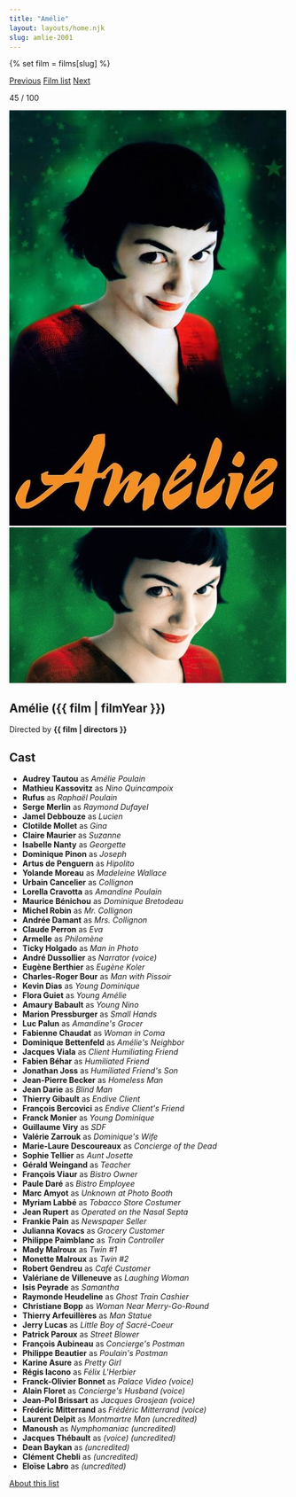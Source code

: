 ```yaml
---
title: "Amélie"
layout: layouts/home.njk
slug: amlie-2001
---
```


{% set film = films[slug] %}

<nav class="films">
  <a class="prev" href="../billy-elliot-2000">Previous</a>
  <a href="../">Film list</a>
  <a class="next" href="../black-hawk-down-2001">Next</a>
</nav>

<p>45 / 100</p>

<article class="film">
  <div class="backdrop-and-poster">
    <img class="poster" src="../films/posters/amlie-2001.jpg" alt="">
    <img class="backdrop" src="../films/backdrops/amlie-2001.jpg" alt="">
  </div>

  <h1>Amélie ({{ film | filmYear }})</h1>

  <p class="director">
    Directed by <strong>{{ film | directors }}</strong>
  </p>


  <h2>
    Cast
  </h2>
  <ul>
            <li><strong>Audrey Tautou</strong> as <em>Amélie Poulain</em></li>
        <li><strong>Mathieu Kassovitz</strong> as <em>Nino Quincampoix</em></li>
        <li><strong>Rufus</strong> as <em>Raphaël Poulain</em></li>
        <li><strong>Serge Merlin</strong> as <em>Raymond Dufayel</em></li>
        <li><strong>Jamel Debbouze</strong> as <em>Lucien</em></li>
        <li><strong>Clotilde Mollet</strong> as <em>Gina</em></li>
        <li><strong>Claire Maurier</strong> as <em>Suzanne</em></li>
        <li><strong>Isabelle Nanty</strong> as <em>Georgette</em></li>
        <li><strong>Dominique Pinon</strong> as <em>Joseph</em></li>
        <li><strong>Artus de Penguern</strong> as <em>Hipolito</em></li>
        <li><strong>Yolande Moreau</strong> as <em>Madeleine Wallace</em></li>
        <li><strong>Urbain Cancelier</strong> as <em>Collignon</em></li>
        <li><strong>Lorella Cravotta</strong> as <em>Amandine Poulain</em></li>
        <li><strong>Maurice Bénichou</strong> as <em>Dominique Bretodeau</em></li>
        <li><strong>Michel Robin</strong> as <em>Mr. Collignon</em></li>
        <li><strong>Andrée Damant</strong> as <em>Mrs. Collignon</em></li>
        <li><strong>Claude Perron</strong> as <em>Eva</em></li>
        <li><strong>Armelle</strong> as <em>Philomène</em></li>
        <li><strong>Ticky Holgado</strong> as <em>Man in Photo</em></li>
        <li><strong>André Dussollier</strong> as <em>Narrator (voice)</em></li>
        <li><strong>Eugène Berthier</strong> as <em>Eugène Koler</em></li>
        <li><strong>Charles-Roger Bour</strong> as <em>Man with Pissoir</em></li>
        <li><strong>Kevin Dias</strong> as <em>Young Dominique</em></li>
        <li><strong>Flora Guiet</strong> as <em>Young Amélie</em></li>
        <li><strong>Amaury Babault</strong> as <em>Young Nino</em></li>
        <li><strong>Marion Pressburger</strong> as <em>Small Hands</em></li>
        <li><strong>Luc Palun</strong> as <em>Amandine's Grocer</em></li>
        <li><strong>Fabienne Chaudat</strong> as <em>Woman in Coma</em></li>
        <li><strong>Dominique Bettenfeld</strong> as <em>Amélie's Neighbor</em></li>
        <li><strong>Jacques Viala</strong> as <em>Client Humiliating Friend</em></li>
        <li><strong>Fabien Béhar</strong> as <em>Humiliated Friend</em></li>
        <li><strong>Jonathan Joss</strong> as <em>Humiliated Friend's Son</em></li>
        <li><strong>Jean-Pierre Becker</strong> as <em>Homeless Man</em></li>
        <li><strong>Jean Darie</strong> as <em>Blind Man</em></li>
        <li><strong>Thierry Gibault</strong> as <em>Endive Client</em></li>
        <li><strong>François Bercovici</strong> as <em>Endive Client's Friend</em></li>
        <li><strong>Franck Monier</strong> as <em>Young Dominique</em></li>
        <li><strong>Guillaume Viry</strong> as <em>SDF</em></li>
        <li><strong>Valérie Zarrouk</strong> as <em>Dominique's Wife</em></li>
        <li><strong>Marie-Laure Descoureaux</strong> as <em>Concierge of the Dead</em></li>
        <li><strong>Sophie Tellier</strong> as <em>Aunt Josette</em></li>
        <li><strong>Gérald Weingand</strong> as <em>Teacher</em></li>
        <li><strong>François Viaur</strong> as <em>Bistro Owner</em></li>
        <li><strong>Paule Daré</strong> as <em>Bistro Employee</em></li>
        <li><strong>Marc Amyot</strong> as <em>Unknown at Photo Booth</em></li>
        <li><strong>Myriam Labbé</strong> as <em>Tobacco Store Costumer</em></li>
        <li><strong>Jean Rupert</strong> as <em>Operated on the Nasal Septa</em></li>
        <li><strong>Frankie Pain</strong> as <em>Newspaper Seller</em></li>
        <li><strong>Julianna Kovacs</strong> as <em>Grocery Customer</em></li>
        <li><strong>Philippe Paimblanc</strong> as <em>Train Controller</em></li>
        <li><strong>Mady Malroux</strong> as <em>Twin #1</em></li>
        <li><strong>Monette Malroux</strong> as <em>Twin #2</em></li>
        <li><strong>Robert Gendreu</strong> as <em>Café Customer</em></li>
        <li><strong>Valériane de Villeneuve</strong> as <em>Laughing Woman</em></li>
        <li><strong>Isis Peyrade</strong> as <em>Samantha</em></li>
        <li><strong>Raymonde Heudeline</strong> as <em>Ghost Train Cashier</em></li>
        <li><strong>Christiane Bopp</strong> as <em>Woman Near Merry-Go-Round</em></li>
        <li><strong>Thierry Arfeuillères</strong> as <em>Man Statue</em></li>
        <li><strong>Jerry Lucas</strong> as <em>Little Boy of Sacré-Coeur</em></li>
        <li><strong>Patrick Paroux</strong> as <em>Street Blower</em></li>
        <li><strong>François Aubineau</strong> as <em>Concierge's Postman</em></li>
        <li><strong>Philippe Beautier</strong> as <em>Poulain's Postman</em></li>
        <li><strong>Karine Asure</strong> as <em>Pretty Girl</em></li>
        <li><strong>Régis Iacono</strong> as <em>Félix L'Herbier</em></li>
        <li><strong>Franck-Olivier Bonnet</strong> as <em>Palace Video (voice)</em></li>
        <li><strong>Alain Floret</strong> as <em>Concierge's Husband (voice)</em></li>
        <li><strong>Jean-Pol Brissart</strong> as <em>Jacques Grosjean (voice)</em></li>
        <li><strong>Frédéric Mitterrand</strong> as <em>Frédéric Mitterrand (voice)</em></li>
        <li><strong>Laurent Delpit</strong> as <em>Montmartre Man (uncredited)</em></li>
        <li><strong>Manoush</strong> as <em>Nymphomaniac (uncredited)</em></li>
        <li><strong>Jacques Thébault</strong> as <em>(voice) (uncredited)</em></li>
        <li><strong>Dean Baykan</strong> as <em>(uncredited)</em></li>
        <li><strong>Clément Chebli</strong> as <em>(uncredited)</em></li>
        <li><strong>Eloïse Labro</strong> as <em>(uncredited)</em></li>
  </ul>
</article>
<footer>
  <a href="../about">About this list</a>
</footer>
